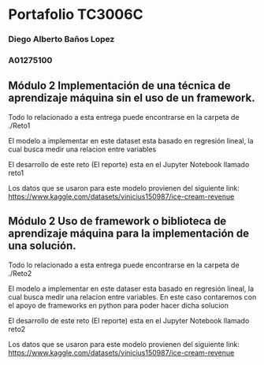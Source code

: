 # Portafolio TC3006C
### Diego Alberto Baños Lopez
### A01275100

## Módulo 2 Implementación de una técnica de aprendizaje máquina sin el uso de un framework.

Todo lo relacionado a esta entrega puede encontrarse en la carpeta de ./Reto1

El modelo a implementar en este dataset esta basado en regresión lineal, la cual busca medir una relacion entre variables

El desarrollo de este reto (El reporte) esta en el Jupyter Notebook llamado reto1

Los datos que se usaron para este modelo provienen del siguiente link:
https://www.kaggle.com/datasets/vinicius150987/ice-cream-revenue

## Módulo 2 Uso de framework o biblioteca de aprendizaje máquina para la implementación de una solución. 

Todo lo relacionado a esta entrega puede encontrarse en la carpeta de ./Reto2

El modelo a implementar en este dataser esta basado en regresión lineal, la cual busca medir una relacion entre variables.
En este caso contaremos con el apoyo de frameworks en python para poder hacer dicha solucion

El desarrollo de este reto (El reporte) esta en el Jupyter Notebook llamado reto2

Los datos que se usaron para este modelo provienen del siguiente link:
https://www.kaggle.com/datasets/vinicius150987/ice-cream-revenue